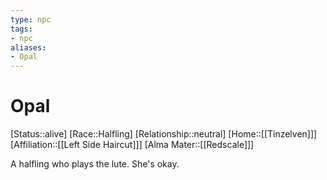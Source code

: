 ```yaml
---
type: npc
tags: 
- npc
aliases:
- Opal
---
```


# Opal
[Status::alive]
[Race::Halfling]
[Relationship::neutral]
[Home::[[Tinzelven]]]
[Affiliation::[[Left Side Haircut]]]
[Alma Mater::[[Redscale]]]

A halfling who plays the lute. She's okay.


